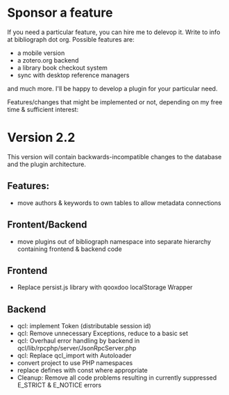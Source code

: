 Sponsor a feature
=================
If you need a particular feature, you can hire me to delevop it. Write to
info at bibliograph dot org. Possible features are:
- a mobile version
- a zotero.org backend
- a library book checkout system
- sync with desktop reference managers
 
and much more. I'll be happy to develop a plugin for your particular need.

Features/changes that might be implemented or not, depending on
my free time & sufficient interest:

Version 2.2
===========
This version will contain backwards-incompatible changes to the database and the
plugin architecture.

Features:
---------
- move authors & keywords to own tables to allow metadata connections

Frontent/Backend
----------------
- move plugins out of bibliograph namespace into separate hierarchy containing 
  frontend & backend code

Frontend
--------
- Replace persist.js library with qooxdoo localStorage Wrapper

Backend
-------
- qcl: implement Token (distributable session id)
- qcl: Remove unnecessary Exceptions, reduce to a basic set
- qcl: Overhaul error handling by backend in qcl/lib/rpcphp/server/JsonRpcServer.php
- qcl: Replace qcl_import with Autoloader
- convert project to use PHP namespaces
- replace defines with const where appropriate
- Cleanup: Remove all code problems resulting in currently suppressed E_STRICT &
  E_NOTICE errors


